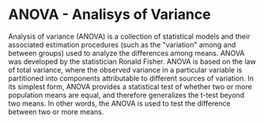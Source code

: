 # ANOVA - Analisys of Variance

Analysis of variance (ANOVA) is a collection of statistical models and their associated estimation procedures (such as the "variation" among and between groups) used to analyze the differences among means. ANOVA was developed by the statistician Ronald Fisher. ANOVA is based on the law of total variance, where the observed variance in a particular variable is partitioned into components attributable to different sources of variation. In its simplest form, ANOVA provides a statistical test of whether two or more population means are equal, and therefore generalizes the t-test beyond two means. In other words, the ANOVA is used to test the difference between two or more means.